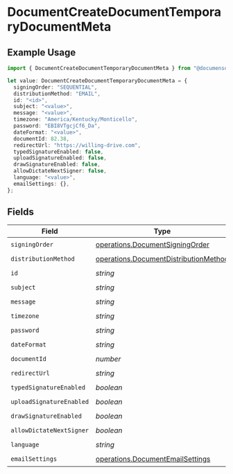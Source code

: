 # DocumentCreateDocumentTemporaryDocumentMeta

## Example Usage

```typescript
import { DocumentCreateDocumentTemporaryDocumentMeta } from "@documenso/sdk-typescript/models/operations";

let value: DocumentCreateDocumentTemporaryDocumentMeta = {
  signingOrder: "SEQUENTIAL",
  distributionMethod: "EMAIL",
  id: "<id>",
  subject: "<value>",
  message: "<value>",
  timezone: "America/Kentucky/Monticello",
  password: "EBI8VTgcjCf6_Da",
  dateFormat: "<value>",
  documentId: 82.38,
  redirectUrl: "https://willing-drive.com",
  typedSignatureEnabled: false,
  uploadSignatureEnabled: false,
  drawSignatureEnabled: false,
  allowDictateNextSigner: false,
  language: "<value>",
  emailSettings: {},
};
```

## Fields

| Field                                                                                          | Type                                                                                           | Required                                                                                       | Description                                                                                    |
| ---------------------------------------------------------------------------------------------- | ---------------------------------------------------------------------------------------------- | ---------------------------------------------------------------------------------------------- | ---------------------------------------------------------------------------------------------- |
| `signingOrder`                                                                                 | [operations.DocumentSigningOrder](../../models/operations/documentsigningorder.md)             | :heavy_check_mark:                                                                             | N/A                                                                                            |
| `distributionMethod`                                                                           | [operations.DocumentDistributionMethod](../../models/operations/documentdistributionmethod.md) | :heavy_check_mark:                                                                             | N/A                                                                                            |
| `id`                                                                                           | *string*                                                                                       | :heavy_check_mark:                                                                             | N/A                                                                                            |
| `subject`                                                                                      | *string*                                                                                       | :heavy_check_mark:                                                                             | N/A                                                                                            |
| `message`                                                                                      | *string*                                                                                       | :heavy_check_mark:                                                                             | N/A                                                                                            |
| `timezone`                                                                                     | *string*                                                                                       | :heavy_check_mark:                                                                             | N/A                                                                                            |
| `password`                                                                                     | *string*                                                                                       | :heavy_check_mark:                                                                             | N/A                                                                                            |
| `dateFormat`                                                                                   | *string*                                                                                       | :heavy_check_mark:                                                                             | N/A                                                                                            |
| `documentId`                                                                                   | *number*                                                                                       | :heavy_check_mark:                                                                             | N/A                                                                                            |
| `redirectUrl`                                                                                  | *string*                                                                                       | :heavy_check_mark:                                                                             | N/A                                                                                            |
| `typedSignatureEnabled`                                                                        | *boolean*                                                                                      | :heavy_check_mark:                                                                             | N/A                                                                                            |
| `uploadSignatureEnabled`                                                                       | *boolean*                                                                                      | :heavy_check_mark:                                                                             | N/A                                                                                            |
| `drawSignatureEnabled`                                                                         | *boolean*                                                                                      | :heavy_check_mark:                                                                             | N/A                                                                                            |
| `allowDictateNextSigner`                                                                       | *boolean*                                                                                      | :heavy_check_mark:                                                                             | N/A                                                                                            |
| `language`                                                                                     | *string*                                                                                       | :heavy_check_mark:                                                                             | N/A                                                                                            |
| `emailSettings`                                                                                | [operations.DocumentEmailSettings](../../models/operations/documentemailsettings.md)           | :heavy_check_mark:                                                                             | N/A                                                                                            |